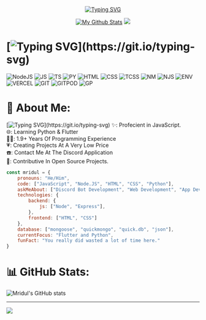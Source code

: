 <div id="header" align="center">
    <img src="https://komarev.com/ghpvc/?username=MridulGenZ&style=flat&color=blue" alt="" align="center"/>

[![Typing SVG](https://readme-typing-svg.herokuapp.com?font=Nunito&pause=1000&color=FFEDFF&random=false&width=435&lines=Hello!+I'm+Mridul...;Full-Stack+Developer+With+MERN+Stack;UI%2FUX+Designer)](https://git.io/typing-svg)

[![My Github Stats](https://github-stats-alpha.vercel.app/api?username=mridulgenz&cc=000&tc=fff&ic=fff&bc=000 "My Stats")](https://github-stats-alpha.vercel.app/api?username=thedigitalchief&cc=000&tc=fff&ic=fff&bc=000 "My Github Stats")
<img src="https://lanyard.cnrad.dev/api/1200558164844740796" class="center">
</div>

# [![Typing SVG](https://readme-typing-svg.herokuapp.com?font=Nunito&pause=1000&color=FFEDFF&multiline=true&repeat=false&random=false&width=435&lines=My+Tech+Stack:)](https://git.io/typing-svg) 
![NodeJS](https://img.shields.io/badge/Node.js-339933.svg?style=for-the-badge&logo=nodedotjs&logoColor=white) ![JS](https://img.shields.io/badge/JavaScript-F7DF1E.svg?style=for-the-badge&logo=JavaScript&logoColor=black) ![TS](https://img.shields.io/badge/TypeScript-3178C6.svg?style=for-the-badge&logo=TypeScript&logoColor=white) ![PY](https://img.shields.io/badge/Python-3776AB.svg?style=for-the-badge&logo=Python&logoColor=white) ![HTML](https://img.shields.io/badge/HTML5-E34F26.svg?style=for-the-badge&logo=HTML5&logoColor=white) ![CSS](https://img.shields.io/badge/CSS3-1572B6.svg?style=for-the-badge&logo=CSS3&logoColor=white) ![TCSS](https://img.shields.io/badge/Tailwind%20CSS-06B6D4.svg?style=for-the-badge&logo=Tailwind-CSS&logoColor=white) ![NM](https://img.shields.io/badge/Nodemon-76D04B.svg?style=for-the-badge&logo=Nodemon&logoColor=white) ![NJS](https://img.shields.io/badge/Next.js-000000.svg?style=for-the-badge&logo=nextdotjs&logoColor=white) ![ENV](https://img.shields.io/badge/.ENV-ECD53F.svg?style=for-the-badge&logo=dotenv&logoColor=black) ![VERCEL](https://img.shields.io/badge/Vercel-000000.svg?style=for-the-badge&logo=Vercel&logoColor=white) ![GIT](https://img.shields.io/badge/Git-F05032.svg?style=for-the-badge&logo=Git&logoColor=white) ![GITPOD](https://img.shields.io/badge/Gitpod-FFAE33.svg?style=for-the-badge&logo=Gitpod&logoColor=black) ![GP](https://img.shields.io/badge/GitHub%20Pages-222222.svg?style=for-the-badge&logo=GitHub-Pages&logoColor=white)

# 💫 About Me:
[![Typing SVG](https://readme-typing-svg.herokuapp.com?font=Nunito&pause=1000&color=FFEDFF&multiline=true&repeat=false&random=false&width=435&lines=Hey+there+I'm+a+skilled+software+developer+with+experience+in+TypeScript+and+JavaScript%2C+and+expertise+in+frameworks+like+React%2C+Node.js%2C+as+well+as%2C+databases%2C+servers%2C+and+APIs.+Additionally%2C+I+have+experience+with+with+machine+learning+and+big+data+stacks.)](https://git.io/typing-svg)
✨: Profecient in JavaScript.<br>🌐: Learning Python & Flutter<br>👨‍💻: 1.9+ Years Of Programming Experience<br>💗: Creating Projects At A Very Low Price<br>☎️: Contact Me At The Discord Application<br>👀: Contributive In Open Source Projects.




```javascript
const mridul = {
    pronouns: "He/Him",
    code: ["JavaScript", "Node.JS", "HTML", "CSS", "Python"],
    askMeAbout: ["Discord Bot Development", "Web Development", "App Development"],
    technologies: {
        backend: {
            js: ["Node", "Express"],
        },
        frontend: ["HTML", "CSS"]
    },
    database: ["mongoose", "quickmongo", "quick.db", "json"],
    currentFocus: "Flutter and Python",
    funFact: "You really did wasted a lot of time here."
}
```


# 📊 GitHub Stats:
![Mridul's GitHub stats](https://github-readme-stats.vercel.app/api?username=MridulGenZ&show_icons=true&theme=transparent)


---
[![](https://visitcount.itsvg.in/api?id=MridulGenZ&icon=0&color=0)](https://visitcount.itsvg.in)
